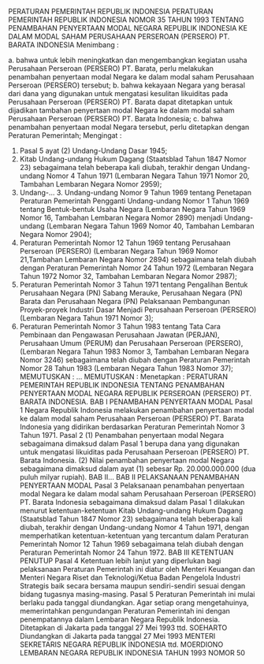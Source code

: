  PERATURAN PEMERINTAH REPUBLIK INDONESIA PERATURAN PEMERINTAH REPUBLIK INDONESIA NOMOR 35 TAHUN 1993 TENTANG PENAMBAHAN PENYERTAAN MODAL NEGARA REPUBLIK INDONESIA KE DALAM MODAL SAHAM PERUSAHAAN PERSEROAN (PERSERO) PT. BARATA INDONESIA
Menimbang :

a. bahwa untuk lebih meningkatkan dan mengembangkan kegiatan usaha Perusahaan Perseroan (PERSERO) PT. Barata, perlu melakukan penambahan penyertaan modal Negara ke dalam modal saham Perusahaan Perseroan (PERSERO) tersebut;
b. bahwa kekayaan Negara yang berasal dari dana yang digunakan untuk mengatasi kesulitan likuiditas pada Perusahaan Perseroan (PERSERO) PT. Barata dapat ditetapkan untuk dijadikan tambahan penyertaan modal Negara ke dalam modal saham Perusahaan Perseroan (PERSERO) PT. Barata Indonesia;
c. bahwa penambahan penyertaan modal Negara tersebut, perlu ditetapkan dengan Peraturan Pemerintah;
Mengingat :

1. Pasal 5 ayat (2) Undang-Undang Dasar 1945;
2. Kitab Undang-undang Hukum Dagang (Staatsblad Tahun 1847 Nomor 23) sebagaimana telah beberapa kali diubah, terakhir dengan Undang-undang Nomor 4 Tahun 1971 (Lembaran Negara Tahun 1971 Nomor 20, Tambahan Lembaran Negara Nomor 2959);
3. Undang-… 3. Undang-undang Nomor 9 Tahun 1969 tentang Penetapan Peraturan Pemerintah Pengganti Undang-undang Nomor 1 Tahun 1969 tentang Bentuk-bentuk Usaha Negara (Lembaran Negara Tahun 1969 Nomor 16, Tambahan Lembaran Negara Nomor 2890) menjadi Undang-undang (Lembaran Negara Tahun 1969 Nomor 40, Tambahan Lembaran Negara Nomor 2904);
4. Peraturan Pemerintah Nomor 12 Tahun 1969 tentang Perusahaan Perseroan (PERSERO) (Lembaran Negara Tahun 1969 Nomor 21,Tambahan Lembaran Negara Nomor 2894) sebagaimana telah diubah dengan Peraturan Pemerintah Nomor 24 Tahun 1972 (Lembaran Negara Tahun 1972 Nomor 32, Tambahan Lembaran Negara Nomor 2987);
5. Peraturan Pemerintah Nomor 3 Tahun 1971 tentang Pengalihan Bentuk Perusahaan Negara (PN) Sabang Merauke, Perusahaan Negara (PN) Barata dan Perusahaan Negara (PN) Pelaksanaan Pembangunan Proyek-proyek Industri Dasar Menjadi Perusahaan Perseroan (PERSERO) (Lembaran Negara Tahun 1971 Nomor 3);
6. Peraturan Pemerintah Nomor 3 Tahun 1983 tentang Tata Cara Pembinaan dan Pengawasan Perusahaan Jawatan (PERJAN), Perusahaan Umum (PERUM) dan Perusahaan Perseroan (PERSERO), (Lembaran Negara Tahun 1983 Nomor 3, Tambahan Lembaran Negara Nomor 3246) sebagaimana telah diubah dengan Peraturan Pemerintah Nomor 28 Tahun 1983 (Lembaran Negara Tahun 1983 Nomor 37);
MEMUTUSKAN :
 …
MEMUTUSKAN :
 Menetapkan : PERATURAN PEMERINTAH REPUBLIK INDONESIA TENTANG PENAMBAHAN PENYERTAAN MODAL NEGARA REPUBLIK PERSEROAN (PERSERO) PT. BARATA INDONESIA.
BAB I PENAMBAHAN PENYERTAAN MODAL
Pasal 1
Negara Republik Indonesia melakukan penambahan penyertaan modal ke dalam modal saham Perusahaan Perseroan (PERSERO) PT. Barata Indonesia yang didirikan berdasarkan Peraturan Pemerintah Nomor 3 Tahun 1971.
Pasal 2
(1) Penambahan penyertaan modal Negara sebagaimana dimaksud dalam Pasal 1 berupa dana yang digunakan untuk mengatasi likuiditas pada Perusahaan Perseroan (PERSERO) PT. Barata Indonesia.
(2) Nilai penambahan penyertaan modal Negara sebagaimana dimaksud dalam ayat (1) sebesar Rp. 20.000.000.000 (dua puluh milyar rupiah). BAB II…
BAB II PELAKSANAAN PENAMBAHAN PENYERTAAN MODAL
Pasal 3
Pelaksanaan penambahan penyertaan modal Negara ke dalam modal saham Perusahaan Perseroan (PERSERO) PT. Barata Indonesia sebagaimana dimaksud dalam Pasal 1 dilakukan menurut ketentuan-ketentuan Kitab Undang-undang Hukum Dagang (Staatsblad Tahun 1847 Nomor 23) sebagaimana telah beberapa kali diubah, terakhir dengan Undang-undang Nomor 4 Tahun 1971, dengan memperhatikan ketentuan-ketentuan yang tercantum dalam Peraturan Pemerintah Nomor 12 Tahun 1969 sebagaimana telah diubah dengan Peraturan Pemerintah Nomor 24 Tahun 1972.
BAB III KETENTUAN PENUTUP
Pasal 4
Ketentuan lebih lanjut yang diperlukan bagi pelaksanaan Peraturan Pemerintah ini diatur oleh Menteri Keuangan dan Menteri Negara Riset dan Teknologi/Ketua Badan Pengelola Industri Strategis baik secara bersama maupun sendiri-sendiri sesuai dengan bidang tugasnya masing-masing.
Pasal 5
Peraturan Pemerintah ini mulai berlaku pada tanggal diundangkan.
Agar setiap orang mengetahuinya, memerintahkan pengundangan Peraturan Pemerintah ini dengan penempatannya dalam Lembaran Negara Republik Indonesia. Ditetapkan di Jakarta pada tanggal 27 Mei 1993 ttd. SOEHARTO Diundangkan di Jakarta pada tanggal 27 Mei 1993 MENTERI SEKRETARIS NEGARA REPUBLIK INDONESIA ttd. MOERDIONO LEMBARAN NEGARA REPUBLIK INDONESIA TAHUN 1993 NOMOR 50
